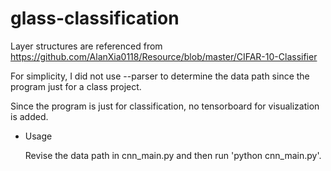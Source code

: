 # glass-classification
Layer structures are referenced from https://github.com/AlanXia0118/Resource/blob/master/CIFAR-10-Classifier

For simplicity, I did not use --parser to determine the data path since the program just for a class project.

Since the program is just for classification, no tensorboard for visualization is added.

* Usage

  Revise the data path in cnn_main.py and then run 'python cnn_main.py'.
